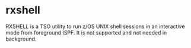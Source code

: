 # rxshell
RXSHELL is a TSO utility to run z/OS UNIX shell sessions in an interactive mode from foreground ISPF. It is not supported and not needed in background.

